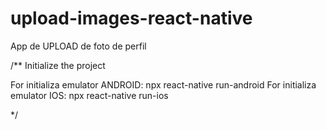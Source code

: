 # upload-images-react-native
App de UPLOAD de foto de perfil

/**
Initialize the project 

For initializa emulator ANDROID: npx react-native run-android 
For initializa emulator IOS: npx react-native run-ios

*/

 
